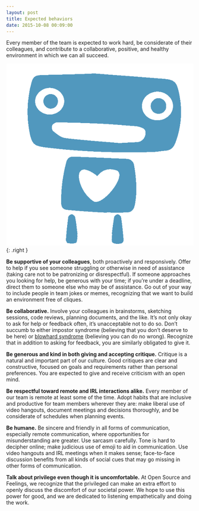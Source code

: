 ```yaml
---
layout: post
title: Expected behaviors
date: 2015-10-08 00:09:00
---
```


Every member of the team is expected to work hard, be considerate of their colleagues, and contribute to a collaborative, positive, and healthy environment in which we can all succeed. 

![](/images/robotheart.png){: .right }

**Be supportive of your colleagues**, both proactively and responsively. Offer to help if you see someone struggling or otherwise in need of assistance (taking care not to be patronizing or disrespectful). If someone approaches you looking for help, be generous with your time; if you’re under a deadline, direct them to someone else who may be of assistance. Go out of your way to include people in team jokes or memes, recognizing that we want to build an environment free of cliques. 

**Be collaborative.** Involve your colleagues in brainstorms, sketching sessions, code reviews, planning documents, and the like. It’s not only okay to ask for help or feedback often, it’s unacceptable not to do so. Don’t succumb to either impostor syndrome (believing that you don’t deserve to be here) or [blowhard syndrome](http://xuhulk.tumblr.com/post/110549967516/stop-blowhard-syndrome) (believing you can do no wrong). Recognize that in addition to asking for feedback, you are similarly obligated to give it. 

**Be generous and kind in both giving and accepting critique.** Critique is a natural and important part of our culture. Good critiques are clear and constructive, focused on goals and requirements rather than personal preferences. You are expected to give and receive criticism with an open mind. 

**Be respectful toward remote and IRL interactions alike.** Every member of our team is remote at least some of the time. Adopt habits that are inclusive and productive for team members wherever they are: make liberal use of video hangouts, document meetings and decisions thoroughly, and be considerate of schedules when planning events. 

**Be humane.** Be sincere and friendly in all forms of communication, especially remote communication, where opportunities for misunderstanding are greater. Use sarcasm carefully. Tone is hard to decipher online; make judicious use of emoji to aid in communication. Use video hangouts and IRL meetings when it makes sense; face-to-face discussion benefits from all kinds of social cues that may go missing in other forms of communication. 

**Talk about privilege even though it is uncomfortable.** At Open Source and Feelings, we recognize that the privileged can make an extra effort to openly discuss the discomfort of our societal power. We hope to use this power for good, and we are dedicated to listening empathetically and doing the work.
